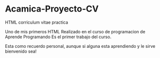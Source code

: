 # Acamica-Proyecto-CV
HTML corriculum vitae practica

Uno de mis primeros HTML
Realizado en el curso de programacion de Aprende Programando
Es el primer trabajo del curso.

Esta como recuerdo personal, aunque si alguna esta aprendiendo y le sirve bienvenido sea!
